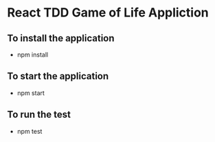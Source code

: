 # React TDD Game of Life Appliction 

## To install the application
*  npm install
## To start the application
* npm start
## To run the test
* npm test 